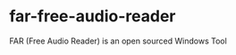 far-free-audio-reader
=====================

FAR (Free Audio Reader) is an open sourced Windows Tool
